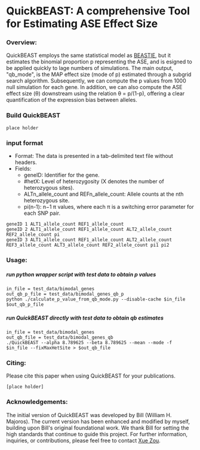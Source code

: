 # QuickBEAST: A comprehensive Tool for Estimating ASE Effect Size

### Overview:
QuickBEAST employs the same statistical model as [BEASTIE](https://github.com/x811zou/BEASTIE), but it estimates the binomial proportion p representing the ASE, and is esigned to be applied quickly to lage numbers of simulations. The main output, "qb_mode", is the MAP effect size (mode of p) estimated through a subgrid search algorithm. Subsequently, we can compute the p values from 1000 null simulation for each gene. In addition, we can also compute the ASE effect size (θ) downstream using the relation θ = p/(1-p), offering a clear quantification of the expression bias between alleles.

### Build QuickBEAST
```
place holder
```

### input format
- Format: The data is presented in a tab-delimited text file without headers.
- Fields:
  - geneID: Identifier for the gene.
  - #hetX: Level of heterozygosity (X denotes the number of heterozygous sites).
  - ALTn_allele_count and REFn_allele_count: Allele counts at the nth heterozygous site.
  - pi(n-1): n−1 π values, where each π is a switching error parameter for each SNP pair.
```
geneID 1 ALT1_allele_count REF1_allele_count
geneID 2 ALT1_allele_count REF1_allele_count ALT2_allele_count REF2_allele_count pi
geneID 3 ALT1_allele_count REF1_allele_count ALT2_allele_count REF3_allele_count ALT3_allele_count REF2_allele_count pi1 pi2
```

### Usage:
##### run python wrapper script with test data to obtain p values
```
in_file = test_data/bimodal_genes
out_qb_p_file = test_data/bimodal_genes_qb_p
python ./calculate_p_value_from_qb_mode.py --disable-cache $in_file $out_qb_p_file
```
##### run QuickBEAST directly with test data to obtain qb estimates
```
in_file = test_data/bimodal_genes
out_qb_file = test_data/bimodal_genes_qb
./QuickBEAST --alpha 8.789625 --beta 8.789625 --mean --mode -f $in_file --fixMaxHetSite > $out_qb_file
```

### Citing:
Please cite this paper when using QuickBEAST for your publications.
```
[place holder]
```

### Acknowledgements:
The initial version of QuickBEAST was developed by Bill (William H. Majoros). The current version has been enhanced and modified by myself, building upon Bill's original foundational work. We thank Bill for setting the high standards that continue to guide this project. For further information, inquiries, or contributions, please feel free to contact [Xue Zou](mailto:xz195@duke.edu).
